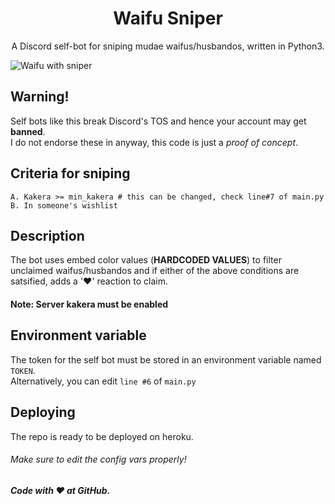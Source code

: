 <h1 align="center">Waifu Sniper</h1>
<p align="center">A Discord self-bot for sniping mudae waifus/husbandos, written in Python3.</p>

![Waifu with sniper]()

## Warning!
Self bots like this break Discord's TOS and hence your account may get **banned**. <br>
I do not endorse these in anyway, this code is just a *proof of concept*.

## Criteria for sniping
```
A. Kakera >= min_kakera # this can be changed, check line#7 of main.py
B. In someone's wishlist
```

## Description
The bot uses embed color values (**HARDCODED VALUES**) to filter unclaimed waifus/husbandos and if either of the above conditions are satsified, adds a '❤️' reaction to claim.<br>
#### Note: Server kakera must be enabled

## Environment variable
The token for the self bot must be stored in an environment variable named `TOKEN`.<br>
Alternatively, you can edit `line #6` of `main.py`

## Deploying
The repo is ready to be deployed on heroku.<br>
###### Make sure to edit the config vars properly!

##### Code with ❤️ at GitHub.
